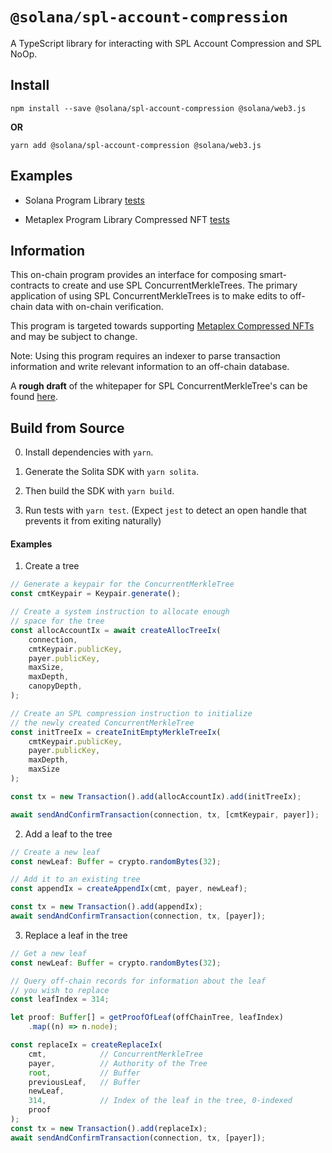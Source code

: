 # `@solana/spl-account-compression`

A TypeScript library for interacting with SPL Account Compression and SPL NoOp.

## Install

```shell
npm install --save @solana/spl-account-compression @solana/web3.js
```

__OR__

```shell
yarn add @solana/spl-account-compression @solana/web3.js
```


## Examples

* Solana Program Library [tests](https://github.com/solana-labs/solana-program-library/tree/master/account-compression/sdk/tests)

* Metaplex Program Library Compressed NFT [tests](https://github.com/metaplex-foundation/metaplex-program-library/tree/master/bubblegum/js/tests)

## Information

This on-chain program provides an interface for composing smart-contracts to create and use SPL ConcurrentMerkleTrees. The primary application of using SPL ConcurrentMerkleTrees is to make edits to off-chain data with on-chain verification.

This program is targeted towards supporting [Metaplex Compressed NFTs](https://github.com/metaplex-foundation/metaplex-program-library/tree/master/bubblegum) and may be subject to change.

Note: Using this program requires an indexer to parse transaction information and write relevant information to an off-chain database.

A **rough draft** of the whitepaper for SPL ConcurrentMerkleTree's can be found [here](https://drive.google.com/file/d/1BOpa5OFmara50fTvL0VIVYjtg-qzHCVc/view).

## Build from Source

0. Install dependencies with `yarn`.

1. Generate the Solita SDK with `yarn solita`.

2. Then build the SDK with `yarn build`.

3. Run tests with `yarn test`. (Expect `jest` to detect an open handle that prevents it from exiting naturally)


#### Examples

1. Create a tree

```typescript
// Generate a keypair for the ConcurrentMerkleTree
const cmtKeypair = Keypair.generate();

// Create a system instruction to allocate enough 
// space for the tree
const allocAccountIx = await createAllocTreeIx(
    connection,
    cmtKeypair.publicKey,
    payer.publicKey,
    maxSize,
    maxDepth,
    canopyDepth,
);

// Create an SPL compression instruction to initialize
// the newly created ConcurrentMerkleTree
const initTreeIx = createInitEmptyMerkleTreeIx(
    cmtKeypair.publicKey, 
    payer.publicKey, 
    maxDepth, 
    maxSize
);

const tx = new Transaction().add(allocAccountIx).add(initTreeIx);

await sendAndConfirmTransaction(connection, tx, [cmtKeypair, payer]);
```

2. Add a leaf to the tree

```typescript
// Create a new leaf
const newLeaf: Buffer = crypto.randomBytes(32);

// Add it to an existing tree
const appendIx = createAppendIx(cmt, payer, newLeaf);

const tx = new Transaction().add(appendIx);
await sendAndConfirmTransaction(connection, tx, [payer]);
```

3. Replace a leaf in the tree

```typescript
// Get a new leaf
const newLeaf: Buffer = crypto.randomBytes(32);

// Query off-chain records for information about the leaf
// you wish to replace
const leafIndex = 314;

let proof: Buffer[] = getProofOfLeaf(offChainTree, leafIndex)
    .map((n) => n.node);

const replaceIx = createReplaceIx(
    cmt,            // ConcurrentMerkleTree
    payer,          // Authority of the Tree
    root,           // Buffer 
    previousLeaf,   // Buffer
    newLeaf,        
    314,            // Index of the leaf in the tree, 0-indexed
    proof             
);
const tx = new Transaction().add(replaceIx);
await sendAndConfirmTransaction(connection, tx, [payer]);
```